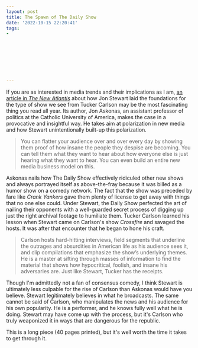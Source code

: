 ```yaml
---
layout: post
title: The Spawn of The Daily Show
date: '2022-10-15 22:20:41'
tags:
- 








---
```


If you are as interested in media trends and their implications as I am, [an article in _The New Atlantis_](https://www.thenewatlantis.com/publications/how-stewart-made-tucker) about how Jon Stewart laid the foundations for the type of show we see from Tucker Carlson may be the most fascinating thing you read all year. Its author, Jon Askonas, an assistant professor of politics at the Catholic University of America, makes the case in a provocative and insightful way. He takes aim at polarization in new media and how Stewart unintentionally built-up this polarization.

> You can flatter your audience over and over every day by showing them proof of how insane the people they despise are becoming. You can tell them what they want to hear about how everyone else is just hearing what they want to hear. You can even build an entire new media business model on this.

Askonas nails how The Daily Show effectively ridiculed other new shows and always portrayed itself as above-the-fray because it was billed as a humor show on a comedy network. The fact that the show was preceded by fare like _Crank Yankers_ gave them plenty of license to get away with things that no one else could. Under Stewart, the Daily Show perfected the art of nailing their opponents with a well-guarded secret process of digging up just the right archival footage to humiliate them. Tucker Carlson learned his lesson when Stewart came on Carlson's show _Crossfire_ and savaged the hosts. It was after that encounter that he began to hone his craft.

> Carlson hosts hard-hitting interviews, field segments that underline the outrages and absurdities in American life as his audience sees it, and clip compilations that emphasize the show’s underlying themes. He is a master at sifting through masses of information to find the material that shows how hypocritical, foolish, and insane his adversaries are. Just like Stewart, Tucker has the receipts.

Though I'm admittedly not a fan of consensus comedy, I think Stewart is ultimately less culpable for the rise of Carlson than Askonas would have you believe. Stewart legitimately believes in what he broadcasts. The same cannot be said of Carlson, who manipulates the news and his audience for his own popularity. He is a performer, and he knows fully well what he is doing. Stewart may have come up with the process, but it's Carlson who truly weaponized it in ways that are dangerous for the republic.

This is a long piece (40 pages printed), but it's well worth the time it takes to get through it.

